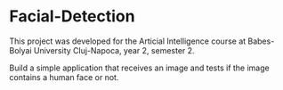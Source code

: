 # Facial-Detection

This project was developed for the Articial Intelligence course at Babes-Bolyai University Cluj-Napoca, year 2, semester 2.

Build a simple application that receives an image and tests if the image contains a human face or not.
